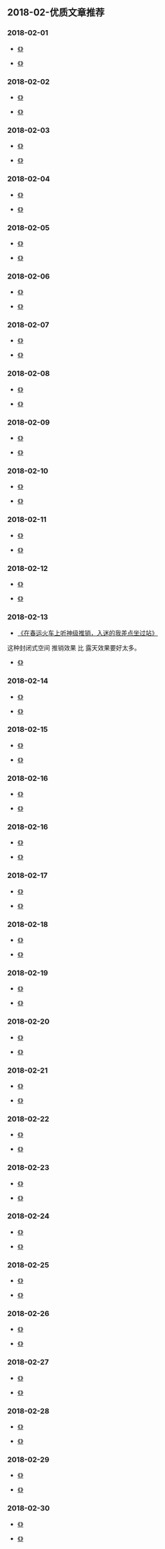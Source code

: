 

## 2018-02-优质文章推荐


### 2018-02-01

- [《》]()

- [《》]()


### 2018-02-02

- [《》]()

- [《》]()

### 2018-02-03

- [《》]()

- [《》]()

### 2018-02-04

- [《》]()

- [《》]()


### 2018-02-05

- [《》]()

- [《》]()


### 2018-02-06

- [《》]()

- [《》]()



### 2018-02-07

- [《》]()

- [《》]()


### 2018-02-08

- [《》]()

- [《》]()


### 2018-02-09

- [《》]()

- [《》]()



### 2018-02-10

- [《》]()

- [《》]()


### 2018-02-11

- [《》]()

- [《》]()


### 2018-02-12

- [《》]()

- [《》]()


### 2018-02-13

- [《在春运火车上听神级推销，入迷的我差点坐过站》](https://mp.weixin.qq.com/s/XVRcWUY3y0vf2vTDRxHlcA)

这种封闭式空间 推销效果 比 露天效果要好太多。

- [《》]()

### 2018-02-14

- [《》]()

- [《》]()


### 2018-02-15

- [《》]()

- [《》]()


### 2018-02-16

- [《》]()

- [《》]()



### 2018-02-16

- [《》]()

- [《》]()


### 2018-02-17

- [《》]()

- [《》]()


### 2018-02-18

- [《》]()

- [《》]()

### 2018-02-19

- [《》]()

- [《》]()

### 2018-02-20

- [《》]()

- [《》]()


### 2018-02-21

- [《》]()

- [《》]()


### 2018-02-22

- [《》]()

- [《》]()


### 2018-02-23

- [《》]()

- [《》]()


### 2018-02-24

- [《》]()

- [《》]()


### 2018-02-25

- [《》]()

- [《》]()


### 2018-02-26

- [《》]()

- [《》]()


### 2018-02-27

- [《》]()

- [《》]()


### 2018-02-28

- [《》]()

- [《》]()


### 2018-02-29

- [《》]()

- [《》]()


### 2018-02-30

- [《》]()

- [《》]()






